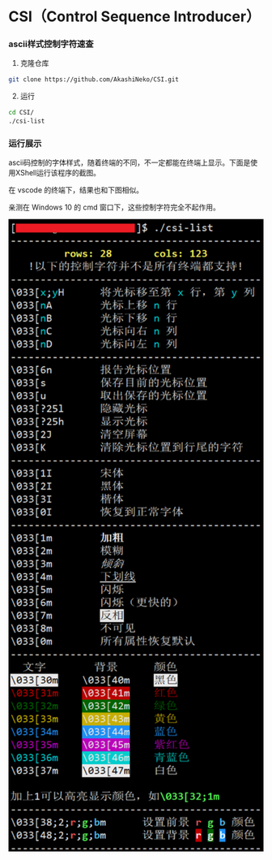 # CSI（Control Sequence Introducer）
### ascii样式控制字符速查

1. 克隆仓库

~~~bash
git clone https://github.com/AkashiNeko/CSI.git
~~~

2. 运行

~~~bash
cd CSI/
./csi-list
~~~

### 运行展示

ascii码控制的字体样式，随着终端的不同，不一定都能在终端上显示。下面是使用XShell运行该程序的截图。

在 vscode 的终端下，结果也和下图相似。

亲测在 Windows 10 的 cmd 窗口下，这些控制字符完全不起作用。

<img src="img/screenshot.png" style="zoom:150%;" />
